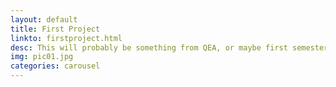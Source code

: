 ```yaml
---
layout: default
title: First Project
linkto: firstproject.html
desc: This will probably be something from QEA, or maybe first semester.
img: pic01.jpg
categories: carousel
---
```

